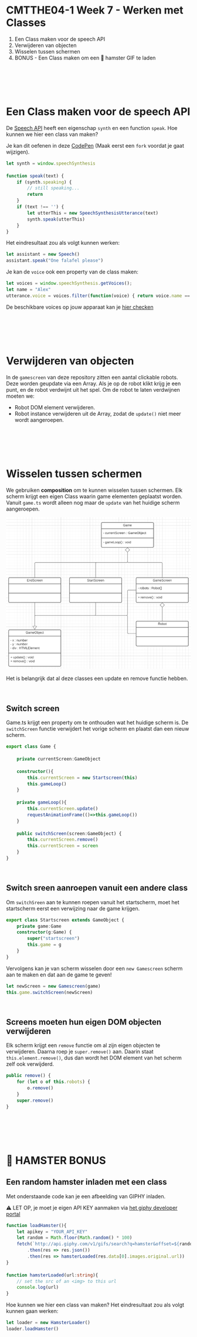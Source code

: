 # CMTTHE04-1 Week 7 - Werken met Classes

1. Een Class maken voor de speech API
2. Verwijderen van objecten
3. Wisselen tussen schermen
4. BONUS - Een Class maken om een 🐹 hamster GIF te laden

<br>
<br>
<br>
<br>

# Een Class maken voor de speech API

De [Speech API](https://github.com/HR-CMGT/PRG08-2020-2021/blob/main/snippets/speech.md) heeft een eigenschap `synth` en een function `speak`. Hoe kunnen we hier een class van maken?

Je kan dit oefenen in deze [CodePen](https://codepen.io/eerk/pen/OJprpeL) (Maak eerst een `fork` voordat je gaat wijzigen).

```typescript
let synth = window.speechSynthesis

function speak(text) {
    if (synth.speaking) {
        // still speaking...
        return
    }
    if (text !== '') {
        let utterThis = new SpeechSynthesisUtterance(text)
        synth.speak(utterThis)
    }
}
```
Het eindresultaat zou als volgt kunnen werken:
```typescript
let assistant = new Speech()
assistant.speak("One falafel please")
```
Je kan de `voice` ook een property van de class maken:
```typescript
let voices = window.speechSynthesis.getVoices();
let name = "Alex"
utterance.voice = voices.filter(function(voice) { return voice.name == name; })[0];
```
De beschikbare voices op jouw apparaat kan je [hier checken](https://developer.mozilla.org/en-US/docs/Web/API/SpeechSynthesis/getVoices)


<br>
<br>
<br>
<br>



# Verwijderen van objecten

In de `gamescreen` van deze repository zitten een aantal clickable robots. Deze worden geupdate via een Array. Als je op de robot klikt krijg je een punt, en de robot verdwijnt uit het spel. Om de robot te laten verdwijnen moeten we:

- Robot DOM element verwijderen.
- Robot instance verwijderen uit de Array, zodat de `update()` niet meer wordt aangeroepen.

<br>
<br>
<br>
<br>

# Wisselen tussen schermen

We gebruiken **composition** om te kunnen wisselen tussen schermen. Elk scherm krijgt een eigen Class waarin game elementen geplaatst worden. Vanuit `game.ts` wordt alleen nog maar de `update` van het huidige scherm aangeroepen.

<img src="./classdiagram.png" width="600">

Het is belangrijk dat al deze classes een update en remove functie hebben.

<br>

## Switch screen

Game.ts krijgt een property om te onthouden wat het huidige scherm is. De `switchScreen` functie verwijdert het vorige scherm en plaatst dan een nieuw scherm.

```typescript
export class Game {

    private currentScreen:GameObject

    constructor(){
        this.currentScreen = new Startscreen(this)
        this.gameLoop()
    }

    private gameLoop(){
        this.currentScreen.update()
        requestAnimationFrame(()=>this.gameLoop())
    }

    public switchScreen(screen:GameObject) {
        this.currentScreen.remove()
        this.currentScreen = screen
    }
}
```

<br>

## Switch sreen aanroepen vanuit een andere class

Om `switchSreen` aan te kunnen roepen vanuit het startscherm, moet het startscherm eerst een verwijzing naar de game krijgen.

```typescript
export class Startscreen extends GameObject {
    private game:Game
    constructor(g:Game) {
        super("startscreen")
        this.game = g
    }
}
```
Vervolgens kan je van scherm wisselen door een `new Gamescreen` scherm aan te maken en dat aan de game te geven!

```typescript
let newScreen = new Gamescreen(game)
this.game.switchScreen(newScreen)
```

<br>

## Screens moeten hun eigen DOM objecten verwijderen

Elk scherm krijgt een `remove` functie om al zijn eigen objecten te verwijderen. Daarna roep je `super.remove()` aan. Daarin staat `this.element.remove()`, dus dan wordt het DOM element van het scherm zelf ook verwijderd.

```typescript
public remove() {
    for (let o of this.robots) {
        o.remove()
    }
    super.remove()
}
```

<br>
<br>
<br>
<br>

# 🐹 HAMSTER BONUS

## Een random hamster inladen met een class

Met onderstaande code kan je een afbeelding van GIPHY inladen. 

⚠️ LET OP, je moet je eigen API KEY aanmaken via [het giphy developer portal](https://developers.giphy.com/docs/api#quick-start-guide)

```typescript
function loadHamster(){
    let apikey = "YOUR_API_KEY"
    let random = Math.floor(Math.random() * 100)
    fetch(`http://api.giphy.com/v1/gifs/search?q=hamster&offset=${random}&api_key=${apikey}`)
        .then(res => res.json())
        .then(res => hamsterLoaded(res.data[0].images.original.url))
}

function hamsterLoaded(url:string){
    // set the src of an <img> to this url
    console.log(url)
}
```

Hoe kunnen we hier een class van maken? Het eindresultaat zou als volgt kunnen gaan werken:

```typescript
let loader = new HamsterLoader()
loader.loadHamster()
```

<br>
<br>
<br>
<br>
